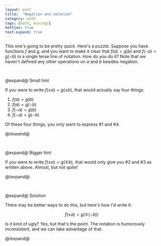 ```yaml
---
layout: post
title:  "Negation and notation"
category: math
tags: [math, musings]
mathjax: true
text-expand: true
---
```


This one's going to be pretty quick. Here's a puzzle. Suppose you have functions $f$ and $g$, and you want to make it clear that $f(a) = g(b)$ and $f(-a) = g(-b)$ in a single terse line of notation. How do you do it? Note that we haven't defined any other operations on $a$ and $b$ besides negation.

&#8203;  

@expand@ Small hint

If you were to write $f(\pm a) = g(\pm b)$, that would actually say four things:

1. $f(a) = g(b)$
2. $f(a) = g(-b)$
3. $f(-a) = g(b)$
4. $f(-a) = g(-b)$

Of these four things, you only want to express #1 and #4.

@/expand@

&#8203;  

@expand@ Bigger hint

If you were to write $f(\pm a) = g(\mp b)$, that would only give you #2 and #3 as written above. Almost, but not quite!

@/expand@

&#8203;  

@expand@ Solution

There may be better ways to do this, but here's how I'd write it:

$$f(\pm a) = g(\mp (-b))$$

Is it kind of ugly? Yes, but that's the point. The notation is humorously inconsistent, and we can take advantage of  that.

@/expand@
